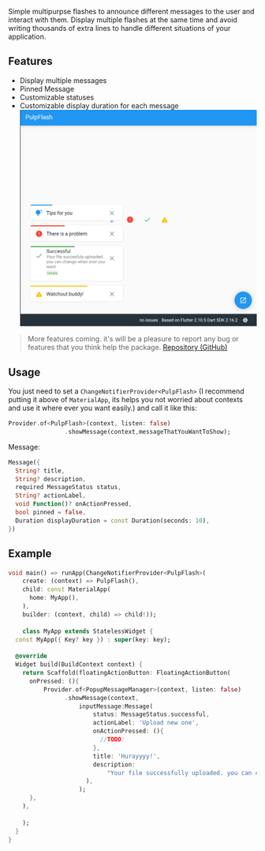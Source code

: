 Simple multipurpse flashes to announce different messages to the user and interact with them.
Display multiple flashes at the same time and avoid writing thousands of extra lines to handle different situations of your application.

## Features

- Display multiple messages
- Pinned Message
- Customizable statuses
- Customizable display duration for each message
![screenshot](assets/screenshot.png)

> More features coming. it's will be a pleasure to report any bug or features that you think help the package. [Repository (GitHub)](https://github.com/HassanEm/pulp_flash)


## Usage

You just need to set a `ChangeNotifierProvider<PulpFlash>` (I recommend putting it above of `MaterialApp`, its helps you not worried about contexts and use it where ever you want easily.) and call it like this:
```dart
Provider.of<PulpFlash>(context, listen: false)
                .showMessage(context,messageThatYouWantToShow);
```
Message:
```dart
Message({
  String? title,
  String? description,
  required MessageStatus status,
  String? actionLabel,
  void Function()? onActionPressed,
  bool pinned = false,
  Duration displayDuration = const Duration(seconds: 10),
})
```


## Example

```dart
void main() => runApp(ChangeNotifierProvider<PulpFlash>(
    create: (context) => PulpFlash(),
    child: const MaterialApp(
      home: MyApp(),
    ),
    builder: (context, child) => child!));

    class MyApp extends StatelessWidget {
  const MyApp({ Key? key }) : super(key: key);

  @override
  Widget build(BuildContext context) {
    return Scaffold(floatingActionButton: FloatingActionButton(
      onPressed: (){
          Provider.of<PopupMessageManager>(context, listen: false)
                .showMessage(context,
                    inputMessage:Message(
                        status: MessageStatus.successful,
                        actionLabel: 'Upload new one',
                        onActionPressed: (){
                          //TODO: 
                        },
                        title: 'Hurayyyy!',
                        description:
                            "Your file successfully uploaded. you can change whenever you want in the account section.",
                      ),
                    );
      },
    ),
      
    );
  }
}
```